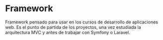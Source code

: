 # Framework
 Framework pensado para usar en los cursos de desarrollo de aplicaciones web. Es el punto de partida de los proyectos, una vez estudiada la arquitectura MVC y antes de trabajar con Symfony o Laravel.
